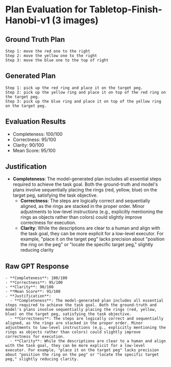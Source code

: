 # Plan Evaluation for Tabletop-Finish-Hanobi-v1 (3 images)

## Ground Truth Plan
```
Step 1: move the red one to the right
Step 2: move the yellow one to the right
Step 3: move the blue one to the top of right
```

## Generated Plan
```
Step 1: pick up the red ring and place it on the target peg.
Step 2: pick up the yellow ring and place it on top of the red ring on the target peg.
Step 3: pick up the blue ring and place it on top of the yellow ring on the target peg.
```

## Evaluation Results
- Completeness: 100/100
- Correctness: 95/100
- Clarity: 90/100
- Mean Score: 95/100

## Justification
- **Completeness**: The model-generated plan includes all essential steps required to achieve the task goal. Both the ground-truth and model's plans involve sequentially placing the rings (red, yellow, blue) on the target peg, satisfying the task objective.  
  - **Correctness**: The steps are logically correct and sequentially aligned, as the rings are stacked in the proper order. Minor adjustments to low-level instructions (e.g., explicitly mentioning the rings as objects rather than colors) could slightly improve correctness for execution.  
  - **Clarity**: While the descriptions are clear to a human and align with the task goal, they can be more explicit for a low-level executor. For example, "place it on the target peg" lacks precision about "position the ring on the peg" or "locate the specific target peg," slightly reducing clarity

## Raw GPT Response
```
- **Completeness**: 100/100  
- **Correctness**: 95/100  
- **Clarity**: 90/100  
- **Mean Score**: 95/100  
- **Justification**:  
  - **Completeness**: The model-generated plan includes all essential steps required to achieve the task goal. Both the ground-truth and model's plans involve sequentially placing the rings (red, yellow, blue) on the target peg, satisfying the task objective.  
  - **Correctness**: The steps are logically correct and sequentially aligned, as the rings are stacked in the proper order. Minor adjustments to low-level instructions (e.g., explicitly mentioning the rings as objects rather than colors) could slightly improve correctness for execution.  
  - **Clarity**: While the descriptions are clear to a human and align with the task goal, they can be more explicit for a low-level executor. For example, "place it on the target peg" lacks precision about "position the ring on the peg" or "locate the specific target peg," slightly reducing clarity.
```

